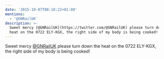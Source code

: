 ```yaml
---
date: '2015-10-07T08:10:22+01:00'
mentions:
  - '@GNRailUK'
description: >-
  Sweet mercy [@GNRailUK](https://twitter.com/@GNRailUK) please turn down the
  heat on the 0722 ELY-KGX, the right side of my body is being cooked!
---
```

Sweet mercy [@GNRailUK](https://twitter.com/@GNRailUK) please turn down the heat on the 0722 ELY-KGX, the right side of my body is being cooked!
